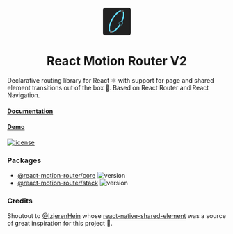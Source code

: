 <p align="center">
    <img src="logo.png" />
</p>

<h1 align="center">
    React Motion Router V2
</h1>

Declarative routing library for React ⚛ with support for page and shared element transitions out of the box 🚀. Based on React Router and React Navigation.

#### [Documentation](https://router.nxtetechnologies.com)
#### [Demo](https://absurdprofit.github.io/react-motion-router/)


[![license](https://img.shields.io/badge/license-MIT-blue)](https://opensource.org/license/MIT)

### Packages
- [@react-motion-router/core](https://npmjs.com/package/@react-motion-router/core) ![version](https://img.shields.io/npm/v/@react-motion-router/core)
- [@react-motion-router/stack](https://npmjs.com/package/@react-motion-router/stack) ![version](https://img.shields.io/npm/v/@react-motion-router/stack)

### Credits

Shoutout to [@IzjerenHein](https://github.com/IjzerenHein) whose [react-native-shared-element](https://github.com/IjzerenHein/react-native-shared-element) was a source of great inspiration for this project 🙏.